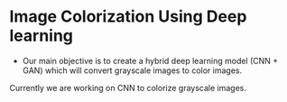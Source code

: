 # Image Colorization Using Deep learning

-   Our main objective is to create a hybrid deep learning model (CNN + GAN) which will convert grayscale images to color images.

Currently we are working on CNN to colorize grayscale images.
